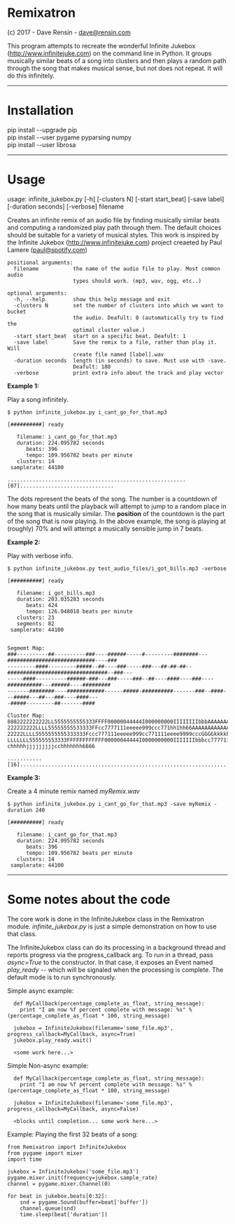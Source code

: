 # Remixatron
(c) 2017 - Dave Rensin - dave@rensin.com

This program attempts to recreate the wonderful Infinite Jukebox (http://www.infinitejuke.com) on the command line in Python. It groups musically similar beats of a song into clusters and then plays a random path through the song that makes musical sense, but not does not repeat. It will do this infinitely.  

***
# Installation  

pip install --upgrade pip  
pip install --user pygame pyparsing numpy  
pip install --user librosa  
***
# Usage  

usage: infinite_jukebox.py [-h] [-clusters N] [-start start_beat]
                           [-save label] [-duration seconds] [-verbose]
                           filename

Creates an infinite remix of an audio file by finding musically similar beats and computing a randomized play path through them. The default choices should be suitable for a variety of musical styles. This work is inspired by the Infinite Jukebox (http://www.infinitejuke.com) project creaeted by Paul Lamere (paul@spotify.com)

    positional arguments:
      filename           the name of the audio file to play. Most common audio
                         types should work. (mp3, wav, ogg, etc..)

    optional arguments:
      -h, --help         show this help message and exit
      -clusters N        set the number of clusters into which we want to bucket
                         the audio. Deafult: 0 (automatically try to find the
                         optimal cluster value.)
      -start start_beat  start on a specific beat. Deafult: 1
      -save label        Save the remix to a file, rather than play it. Will
                         create file named [label].wav
      -duration seconds  length (in seconds) to save. Must use with -save.
                         Deafult: 180
      -verbose           print extra info about the track and play vector
  
**Example 1:**  

Play a song infinitely.

    $ python infinite_jukebox.py i_cant_go_for_that.mp3 

    [##########] ready                                                                                                
  
       filename: i_cant_go_for_that.mp3  
       duration: 224.095782 seconds  
          beats: 396  
          tempo: 109.956782 beats per minute  
       clusters: 14  
     samplerate: 44100  
     
    .........................................................[07]..............................

The dots represent the beats of the song. The number is a countdown of how many beats until the playback will attempt to jump to a random place in the song that is musically similar. The **position** of the countdown is the part of the song that is now playing. In the above example, the song is playing at (roughly) 70% and will attempt a musically sensible jump in 7 beats.

**Example 2:**

Play with verbose info.

    $ python infinite_jukebox.py test_audio_files/i_got_bills.mp3 -verbose

    [##########] ready                                                                                                
    
       filename: i_got_bills.mp3
       duration: 203.035283 seconds
          beats: 424
          tempo: 126.048018 beats per minute
       clusters: 23
       segments: 82
     samplerate: 44100
    

    Segmemt Map:
    ###----------##----------###----######-----#---------########---############################----###
    ---------####---------#####--##----###-----###---##-##-##--################################--###---
    -----####----------######-###---###-----###--##----####----###----###########---######----#########
    -------########----############------#####-##########-------###--####---#####---##---###----####---
    -#####---------##-------####

    Cluster Map:
    8882222222222LL5555555555333FFFF00000044444I000000000IIIIIIIIbbbAAAAAAAAAAAAAAAAAAAAAAAAAAAAMMMM888
    222222222LLLL55555555533333FFcc7777111eeeee999ccc771hh1hh66AAAAAAAAAAAAAAAAAAAAAAAAAAAAAAAAMM888222
    22222LLLL5555555555333333Fccc777111eeeee999cc771111eeee9999cccGGGGkkkkkkkkkkkGGGDDDDDD6666222222222
    LLLLLLL555555553333FFFFFFFFFFFF00000044444I0000000000IIIIIIIbbbcc7777111eeeee999cc777111eeee9999ccc
    chhhhhjjjjjjjjjcchhhhhhh6666

    ...........[16]....................................................................................

**Example 3:**

Create a 4 minute remix named *myRemix.wav*

    $ python infinite_jukebox.py i_cant_go_for_that.mp3 -save myRemix -duration 240 

    [##########] ready                                                                                                
  
       filename: i_cant_go_for_that.mp3  
       duration: 224.095782 seconds  
          beats: 396  
          tempo: 109.956782 beats per minute  
       clusters: 14  
     samplerate: 44100  


***
  
# Some notes about the code  

The core work is done in the InfiniteJukebox class in the Remixatron module. *infinite_jukebox.py* is just a simple demonstration on how to use that class.  

The InfiniteJukebox class can do its processing in a background thread and reports progress via the progress_callback arg. To run in a thread, pass *async=True* to the constructor. In that case, it exposes an Event named *play_ready* -- which will be signaled when the processing is complete. The default mode is to run synchronously.  

Simple async example:

      def MyCallback(percentage_complete_as_float, string_message):
        print "I am now %f percent complete with message: %s" % (percentage_complete_as_float * 100, string_message)

      jukebox = InfiniteJukebox(filename='some_file.mp3', progress_callback=MyCallback, async=True)
      jukebox.play_ready.wait()

      <some work here...>
  
Simple Non-async example:

      def MyCallback(percentage_complete_as_float, string_message):
        print "I am now %f percent complete with message: %s" % (percentage_complete_as_float * 100, string_message)

      jukebox = InfiniteJukebox(filename='some_file.mp3', progress_callback=MyCallback, async=False)

      <blocks until completion... some work here...>
      
Example: Playing the first 32 beats of a song:  

    from Remixatron import InfiniteJukebox
    from pygame import mixer
    import time
    
    jukebox = InfiniteJukebox('some_file.mp3')
    pygame.mixer.init(frequency=jukebox.sample_rate)
    channel = pygame.mixer.Channel(0)
    
    for beat in jukebox.beats[0:32]:
        snd = pygame.Sound(buffer=beat['buffer'])
        channel.queue(snd)
        time.sleep(beat['duration'])
